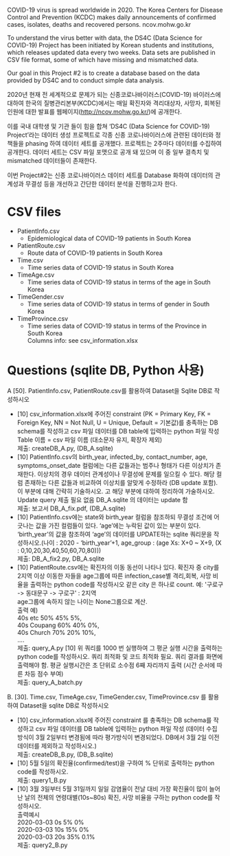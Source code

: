 COVID-19 virus is spread worldwide in 2020. The Korea Centers for Disease Control and Prevention (KCDC) makes daily announcements of confirmed cases, isolates, deaths and recovered persons. ncov.mohw.go.kr

To understand the virus better with data, the DS4C (Data Science for COVID-19) Project has been initiated by Korean students and institutions, which releases updated data every two weeks. Data sets are published in CSV file format, some of which have missing and mismatched data.

Our goal in this Project #2 is to create a database based on the data provided by DS4C and to conduct simple data analysis.

2020년 현재 전 세계적으로 문제가 되는 신종코로나바이러스(COVID-19) 바이러스에 대하여 한국의 질병관리본부(KCDC)에서는 매일 확진자와 격리대상자, 사망자, 회복된 인원에 대한 발표를 웹페이지(http://ncov.mohw.go.kr/)에 공개한다.

이를 국내 대학생 및 기관 들이 힘을 합쳐 ‘DS4C (Data Science for COVID-19) Project’라는 데이터 생성 프로젝트로 각종 신종 코로나바이러스에 관련된 데이터와 정책들을 phasing 하여 데이터 세트를 공개했다. 프로젝트는 2주마다 데이터를 수집하여 공개한다. 데이터 세트는 CSV 파일 포맷으로 공개 돼 있으며 이 중 일부 결측치 및 mismatched 데이터들이 존재한다.

이번 Project#2는 신종 코로나바이러스 데이터 세트를 Database 화하여 데이터의 관계성과 무결성 등을 개선하고 간단한 데이터 분석을 진행하고자 한다.



CSV files
====
* PatientInfo.csv
  - Epidemiological data of COVID-19 patients in South Korea
* PatientRoute.csv
  - Route data of COVID-19 patients in South Korea
* Time.csv
  - Time series data of COVID-19 status in South Korea
* TimeAge.csv
  - Time series data of COVID-19 status in terms of the age in South Korea
* TimeGender.csv
  - Time series data of COVID-19 status in terms of gender in South Korea
* TimeProvince.csv
  - Time series data of COVID-19 status in terms of the Province in South Korea  
Columns info: see csv_information.xlsx



Questions (sqlite DB, Python 사용) 
====

A [50]. PatientInfo.csv, PatientRoute.csv를 활용하여 Dataset을 Sqlite DB로 작성하시오
* [10] csv_information.xlsx에 주어진 constraint (PK = Primary Key, FK = Foreign Key, NN = Not Null, U = Unique, Default =  기본값)를 충족하는 DB schema를 작성하고 csv 파일 데이터를 DB table에 입력하는 python 파일 작성 Table 이름 = csv 파일 이름 (대소문자 유지, 확장자 제외)  
제출: createDB_A.py, (DB_A.sqlite)
* [10] PatientInfo.csv의 birth_year, infected_by, contact_number, age, symptoms_onset_date 컬럼에는 다른 값들과는 범주나 형태가 다른 이상치가 존재한다. 이상치의 경우 데이터 관계성이나 무결성에 문제를 일으킬 수 있다. 해당 컬럼 존재하는 다른 값들과 비교하여 이상치를 알맞게 수정하라 (DB update 포함). 이 부분에 대해 간략히 기술하시오. 고 해당 부분에 대하여 정리하여 가술하시오.
Update query 제출 필요 없음 DB_A.sqlite 의 데이터는 update 함  
제출: 보고서 DB_A_fix.pdf, (DB_A.sqlite)
* [10] PatientInfo.csv에는 state와 birth_year 컬럼을 참조하되 무결성 조건에 어긋나는 값을 가진 컬럼들이 있다.
‘age’에는 누락된 값이 있는 부분이 있다. ‘birth_year’의 값을 참조하여 ‘age’의 데이터를 UPDATE하는 sqlite 쿼리문을 작성하시오.(나이 : 2020 - ‘birth_year’+1, age_group : (age Xs: X+0 ~ X+9, (X : 0,10,20,30,40,50,60,70,80)))  
제출: DB_A_fix2.py, DB_A.sqlite
* [10] PatientRoute.csv에는 확진자의 이동 동선이 나타나 있다. 확진자 중 city를 2지역 이상 이동한 자들을 age그룹에 따른 infection_case별 격리,회복, 사망 비율을 출력하는 python code를 작성하시오 같은 city 은 하나로 count. 예: '구로구 -> 동대문구 -> 구로구' : 2지역  
age그룹에 속하지 않는 나이는 None그룹으로 계산.  
출력 예)  
40s etc 50% 45% 5%,  
40s Coupang 60% 40% 0%,  
40s Church 70% 20% 10%,  
....  
제출: query_A.py
[10] 위 쿼리를 1000 번 실행하여 그 평균 실행 시간을 출력하는 python code를 작성하시오. 쿼리 최적화 및 코드 최적화 필요. 쿼리 결과를 화면에 출력해야 함.
평균 실행시간은 초 단위로 소수점 6째 자리까지 출력 (시간 순서에 따른 차등 점수 부여)  
제출: query_A_batch.py


B. [30]. Time.csv, TimeAge.csv, TimeGender.csv, TimeProvince.csv 를 활용하여 Dataset을 sqlite DB로 작성하시오
* [10] csv_information.xlsx에 주어진 constraint 를 충족하는 DB schema를 작성하고 csv 파일 데이터를 DB table에 입력하는 python 파일 작성 (데이터 수집 방식이 3월 2일부터 변경됨에 따라 평가방식이 변경되었다. DB에서 3월 2일 이전 데이터를 제외하고 작성하시오.)  
제출: createDB_B.py, (DB_B.sqlite)
* [10] 5월 5일의 확진율(confirmed/test)을 구하여 % 단위로 출력하는 python code를 작성하시오.  
제출: query1_B.py
* [10] 3월 3일부터 5월 31일까지 일일 감염율이 전날 대비 가장 확진율이 많이 늘어난 날의 전체의 연령대별(10s~80s) 확진, 사망 비율을 구하는 python code를 작성하시오.  
출력예시  
2020-03-03 0s 5% 0%  
2020-03-03 10s 15% 0%  
2020-03-03 20s 35% 0.1%  
제출: query2_B.py